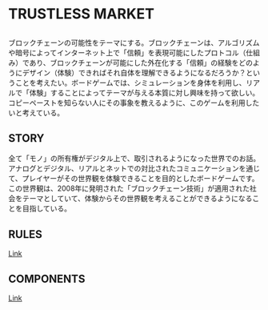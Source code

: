 # TRUSTLESS MARKET


## 
ブロックチェーンの可能性をテーマにする。ブロックチェーンは、アルゴリズムや暗号によってインターネット上で「信頼」を表現可能にしたプロトコル（仕組み）であり、ブロックチェーンが可能にした外在化する「信頼」の経験をどのようにデザイン（体験）できればそれ自体を理解できるようになるだろうか？ということを考えたい。ボードゲームでは、シミュレーションを身体を利用し、リアルで「体験」することによってテーマが与える本質に対し興味を持って欲しい。コピーペーストを知らない人にその事象を教えるように、このゲームを利用したいと考えている。

## STORY
全て「モノ」の所有権がデジタル上で、取引されるようになった世界でのお話。
アナログとデジタル、リアルとネットでの対比されたコミュニケーションを通じて、プレイヤーがその世界観を体験できることを目的としたボードゲームです。
この世界観は、2008年に発明された「ブロックチェーン技術」が適用された社会をテーマとしていて、体験からその世界観を考えることができるようになることを目指している。

## RULES
[Link](RULES.md)

## COMPONENTS
[Link](COMPONENTS.md)